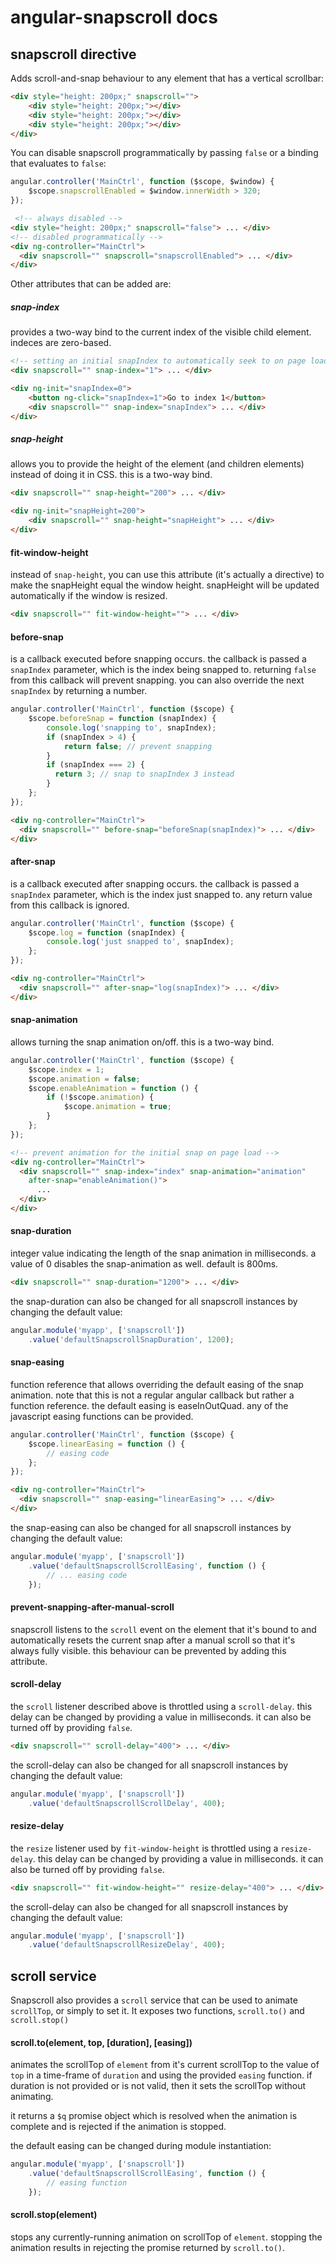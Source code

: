 # angular-snapscroll docs

## snapscroll directive
Adds scroll-and-snap behaviour to any element that has a vertical scrollbar:
```html
<div style="height: 200px;" snapscroll="">
    <div style="height: 200px;"></div>
    <div style="height: 200px;"></div>
    <div style="height: 200px;"></div>
</div>
```
You can disable snapscroll programmatically by passing `false` or a binding that
evaluates to `false`:
```javascript
angular.controller('MainCtrl', function ($scope, $window) {
    $scope.snapscrollEnabled = $window.innerWidth > 320;
});
```
```html
 <!-- always disabled -->
<div style="height: 200px;" snapscroll="false"> ... </div>
<!-- disabled programmatically -->
<div ng-controller="MainCtrl">
  <div snapscroll="" snapscroll="snapscrollEnabled"> ... </div>
</div>
```

Other attributes that can be added are:

##### snap-index
provides a two-way bind to the current index of the visible child element.
indeces are zero-based.
```html
<!-- setting an initial snapIndex to automatically seek to on page load -->
<div snapscroll="" snap-index="1"> ... </div>
```
```html
<div ng-init="snapIndex=0">
    <button ng-click="snapIndex=1">Go to index 1</button>
    <div snapscroll="" snap-index="snapIndex"> ... </div>
</div>
```

##### snap-height
allows you to provide the height of the element (and children elements) instead
of doing it in CSS. this is a two-way bind.
```html
<div snapscroll="" snap-height="200"> ... </div>
```
```html
<div ng-init="snapHeight=200">
    <div snapscroll="" snap-height="snapHeight"> ... </div>
</div>
```

#### fit-window-height
instead of `snap-height`, you can use this attribute (it's actually a directive)
to make the snapHeight equal the window height. snapHeight will be updated
automatically if the window is resized.
```html
<div snapscroll="" fit-window-height=""> ... </div>
```

#### before-snap
is a callback executed before snapping occurs. the callback is passed a
`snapIndex` parameter, which is the index being snapped to. returning `false`
from this callback will prevent snapping. you can also override the next
`snapIndex` by returning a number.
```javascript
angular.controller('MainCtrl', function ($scope) {
    $scope.beforeSnap = function (snapIndex) {
        console.log('snapping to', snapIndex);
        if (snapIndex > 4) {
            return false; // prevent snapping
        }
        if (snapIndex === 2) {
          return 3; // snap to snapIndex 3 instead
        }
    };
});
```
```html
<div ng-controller="MainCtrl">
  <div snapscroll="" before-snap="beforeSnap(snapIndex)"> ... </div>
</div>
```

#### after-snap
is a callback executed after snapping occurs. the callback is passed a
`snapIndex` parameter, which is the index just snapped to. any return value from
this callback is ignored.
```javascript
angular.controller('MainCtrl', function ($scope) {
    $scope.log = function (snapIndex) {
        console.log('just snapped to', snapIndex);
    };
});
```
```html
<div ng-controller="MainCtrl">
  <div snapscroll="" after-snap="log(snapIndex)"> ... </div>
</div>
```

#### snap-animation
allows turning the snap animation on/off. this is a two-way bind.
```javascript
angular.controller('MainCtrl', function ($scope) {
    $scope.index = 1;
    $scope.animation = false;
    $scope.enableAnimation = function () {
        if (!$scope.animation) {
            $scope.animation = true;
        }
    };
});
```
```html
<!-- prevent animation for the initial snap on page load -->
<div ng-controller="MainCtrl">
  <div snapscroll="" snap-index="index" snap-animation="animation"
    after-snap="enableAnimation()">
      ...
  </div>
</div>
```

#### snap-duration
integer value indicating the length of the snap animation in milliseconds. a
value of 0 disables the snap-animation as well. default is 800ms.
```html
<div snapscroll="" snap-duration="1200"> ... </div>
```
the snap-duration can also be changed for all snapscroll instances by changing
the default value:
```javascript
angular.module('myapp', ['snapscroll'])
    .value('defaultSnapscrollSnapDuration', 1200);
```

#### snap-easing
function reference that allows overriding the default easing of the snap
animation. note that this is not a regular angular callback but rather a
function reference. the default easing is easeInOutQuad. any of the javascript
easing functions can be provided.
```javascript
angular.controller('MainCtrl', function ($scope) {
    $scope.linearEasing = function () {
        // easing code
    };
});
```
```html
<div ng-controller="MainCtrl">
  <div snapscroll="" snap-easing="linearEasing"> ... </div>
</div>
```
the snap-easing can also be changed for all snapscroll instances by changing the
default value:
```javascript
angular.module('myapp', ['snapscroll'])
    .value('defaultSnapscrollScrollEasing', function () {
        // ... easing code
    });
```

#### prevent-snapping-after-manual-scroll
snapscroll listens to the `scroll` event on the element that it's bound to and
automatically resets the current snap after a manual scroll so that it's always
fully visible. this behaviour can be prevented by adding this attribute.

#### scroll-delay
the `scroll` listener described above is throttled using a `scroll-delay`. this
delay can be changed by providing a value in milliseconds. it can also be turned
off by providing `false`.
```html
<div snapscroll="" scroll-delay="400"> ... </div>
```
the scroll-delay can also be changed for all snapscroll instances by changing
the default value:
```javascript
angular.module('myapp', ['snapscroll'])
    .value('defaultSnapscrollScrollDelay', 400);
```

#### resize-delay
the `resize` listener used by `fit-window-height` is throttled using a
`resize-delay`. this delay can be changed by providing a value in milliseconds.
it can also be turned off by providing `false`.
```html
<div snapscroll="" fit-window-height="" resize-delay="400"> ... </div>
```
the scroll-delay can also be changed for all snapscroll instances by changing
the default value:
```javascript
angular.module('myapp', ['snapscroll'])
    .value('defaultSnapscrollResizeDelay', 400);
```

## scroll service
Snapscroll also provides a `scroll` service that can be used to animate
`scrollTop`, or simply to set it. It exposes two functions, `scroll.to()` and
`scroll.stop()`

#### scroll.to(element, top, [duration], [easing])
animates the scrollTop of `element` from it's current scrollTop to the value of
`top` in a time-frame of `duration` and using the provided `easing` function.
if duration is not provided or is not valid, then it sets the scrollTop without
animating.

it returns a `$q` promise object which is resolved when the animation is
complete and is rejected if the animation is stopped.

the default easing can be changed during module instantiation:
```javascript
angular.module('myapp', ['snapscroll'])
    .value('defaultSnapscrollScrollEasing', function () {
        // easing function
    });
```

#### scroll.stop(element)
stops any currently-running animation on scrollTop of `element`. stopping the
animation results in rejecting the promise returned by `scroll.to()`.
